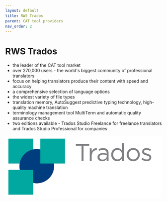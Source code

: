 ```yaml
---
layout: default
title: RWS Trados
parent: CAT tool providers
nav_order: 2
---
```


# **RWS Trados**

- the leader of the CAT tool market
- over 270,000 users - the world's biggest community of professional translators
- focus on helping translators produce their content with speed and accuracy
- a comprehensive selection of language options
- the widest variety of file types
- translation memory, AutoSuggest predictive typing technology, high-quality machine translation
- terminology management tool MultiTerm and automatic quality assurance checks
- two editions available - Trados Studio Freelance for freelance translators and Trados Studio Professional for companies

![](../../assets/images/trados.png)